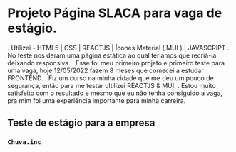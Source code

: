 # Projeto Página SLACA para vaga de estágio.
. Utilizei - HTML5 | CSS | REACTJS | Ícones Material ( MUI ) | JAVASCRIPT 
. No teste nos deram uma página estática ao qual teriamos que recriá-la deixando responsiva.
. Esse foi meu primeiro projeto e primeiro teste para uma vaga, hoje 12/05/2022 fazem 8 meses que comecei a estudar FRONTEND.
. Fiz um curso na minha cidade que me deu um pouco de segurança, então para me testar ultilizei REACTJS & MUI. 
. Estou muito satisfeito com o resultado e mesmo que eu não tenha consiguido a vaga, pra mim foi uma experiência importante para minha carreira.

## Teste de estágio para a empresa
### `Chuva.inc`




